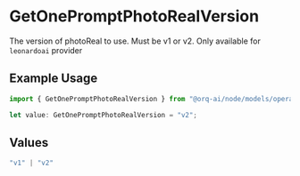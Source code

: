 # GetOnePromptPhotoRealVersion

The version of photoReal to use. Must be v1 or v2. Only available for `leonardoai` provider

## Example Usage

```typescript
import { GetOnePromptPhotoRealVersion } from "@orq-ai/node/models/operations";

let value: GetOnePromptPhotoRealVersion = "v2";
```

## Values

```typescript
"v1" | "v2"
```